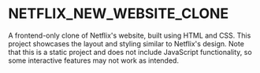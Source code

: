 # NETFLIX_NEW_WEBSITE_CLONE
A frontend-only clone of Netflix's website, built using HTML and CSS. This project showcases the layout and styling similar to Netflix's design. Note that this is a static project and does not include JavaScript functionality, so some interactive features may not work as intended.
